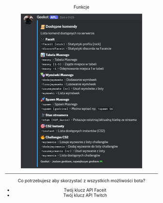 <p align="center">Funkcje</p>
<p align="center"><img src="/geekot.png" width="400" alt="funkcje"></a></p>
<hr>
<p align="center">Co potrzebujesz aby skorzystać z wszystkich możliwości bota?</p>
<p align="center">
  <ul align="center">
    <li>Twój klucz API Faceit</li>
    <li>Twój klucz API Twitch</li>
  </ul>
</p>
